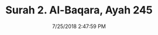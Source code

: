 ---
title       : "Surah 2. Al-Baqara, Ayah 245"
date        : 7/25/2018 2:47:59 PM
draft       : false
type        : "quran"
layout      : "compare"
BookCode    : "CMP"
SurahNumber : "2"
AyahNumber  : "245"
TotalAyah   : "286"
---